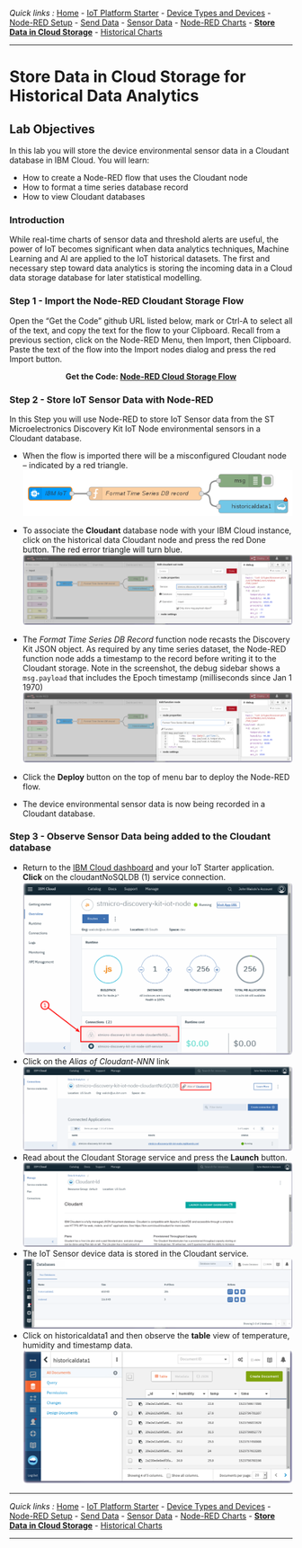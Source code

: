 *Quick links :*
[Home](/README.md) - [IoT Platform Starter](CREATEIOTP.md) - [Device Types and Devices](DISCOVERYDEVICE.md) - [Node-RED Setup](NODERED.md) - [Send Data](SENDEDGE.md) - [Sensor Data](DISCOVERYIOTDATA.md) - [Node-RED Charts](DASHBOARD.md) - [**Store Data in Cloud Storage**](CLOUDANT.md) - [Historical Charts](HISTORY.md)
***

# Store Data in Cloud Storage for Historical Data Analytics

## Lab Objectives

In this lab you will store the device environmental sensor data in a Cloudant database in IBM Cloud.  You will learn:

- How to create a Node-RED flow that uses the Cloudant node
- How to format a time series database record
- How to view Cloudant databases

### Introduction

While real-time charts of sensor data and threshold alerts are useful, the power of IoT becomes significant when data analytics techniques, Machine Learning and AI are applied to the IoT historical datasets.  The first and necessary step toward data analytics is storing the incoming data in a Cloud data storage database for later statistical modelling.

### Step 1 - Import the Node-RED Cloudant Storage Flow

Open the “Get the Code” github URL listed below, mark or Ctrl-A to select all of the text, and copy the text for the flow to your Clipboard. Recall from a previous section, click on the Node-RED Menu, then Import, then Clipboard. Paste the text of the flow into the Import nodes dialog and press the red Import button.

<p align="center">
  <strong>Get the Code: <a href="flows/NR-Cloudant-STMSensorData.json">Node-RED Cloud Storage Flow</strong></a>
</p>

### Step 2 - Store IoT Sensor Data with Node-RED

In this Step you will use Node-RED to store IoT Sensor data from the ST Microelectronics Discovery Kit IoT Node environmental sensors in a Cloudant database.

- When the flow is imported there will be a misconfigured Cloudant node – indicated by a red triangle.
 ![Node-RED Cloudant Flow cropped](/screenshots/Node-RED-Cloudant-flow-cropped.png)
- To associate the **Cloudant** database node with your IBM Cloud instance, click on the historical data Cloudant node and press the red Done button. The red error triangle will turn blue.
 ![Node-RED Cloudant reconnect](/screenshots/Node-RED-Cloudant-flow.png)

- The *Format Time Series DB Record* function node recasts the Discovery Kit JSON object. As required by any time series dataset, the Node-RED function node adds a timestamp to the record before writing it to the Cloudant storage. Note in the screenshot, the debug sidebar shows a ```msg.payload``` that includes the Epoch timestamp (milliseconds since Jan 1 1970)
 ![Node-RED Cloudant Flow timeseries](/screenshots/Node-RED-Cloudant-flow-timeseries.png)
- Click the **Deploy** button on the top of menu bar to deploy the Node-RED flow.
- The device environmental sensor data is now being recorded in a Cloudant database.

### Step 3 - Observe Sensor Data being added to the Cloudant database

- Return to the [IBM Cloud dashboard](https://console.bluemix.net/dashboard/apps/) and your IoT Starter application. **Click** on the cloudantNoSQLDB (1) service connection.
 ![Cloudant NoSQL Service Connection](/screenshots/CloudantNoSQLServiceConnection.png)
- Click on the *Alias of Cloudant-NNN* link
 ![Cloudant NoSQL Service Instance](/screenshots/CloudantNoSQLServiceInstance.png)
- Read about the Cloudant Storage service and press the **Launch** button.
 ![Cloudant NoSQL Service Instance](/screenshots/CloudantNoSQLServiceAlias.png)
- The IoT Sensor device data is stored in the Cloudant service.
 ![Cloudant NoSQL Databases](/screenshots/CloudantNoSQLDatabases.png)
- Click on historicaldata1 and then observe the **table** view of temperature, humidity and timestamp data.
 ![Cloudant NoSQL Historian Data](/screenshots/CloudantNoSQLHistorianDB.png)

***
*Quick links :*
[Home](/README.md) - [IoT Platform Starter](CREATEIOTP.md) - [Device Types and Devices](DISCOVERYDEVICE.md) - [Node-RED Setup](NODERED.md) - [Send Data](SENDEDGE.md) - [Sensor Data](DISCOVERYIOTDATA.md) - [Node-RED Charts](DASHBOARD.md) - [**Store Data in Cloud Storage**](CLOUDANT.md) - [Historical Charts](HISTORY.md)
***
